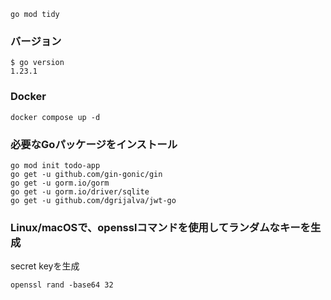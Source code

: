 
```
go mod tidy
```

###  バージョン
```
$ go version
1.23.1
```

### Docker

```
docker compose up -d
```

### 必要なGoパッケージをインストール

```
go mod init todo-app
go get -u github.com/gin-gonic/gin
go get -u gorm.io/gorm
go get -u gorm.io/driver/sqlite
go get -u github.com/dgrijalva/jwt-go
```

### Linux/macOSで、opensslコマンドを使用してランダムなキーを生成
secret keyを生成
```
openssl rand -base64 32
```
